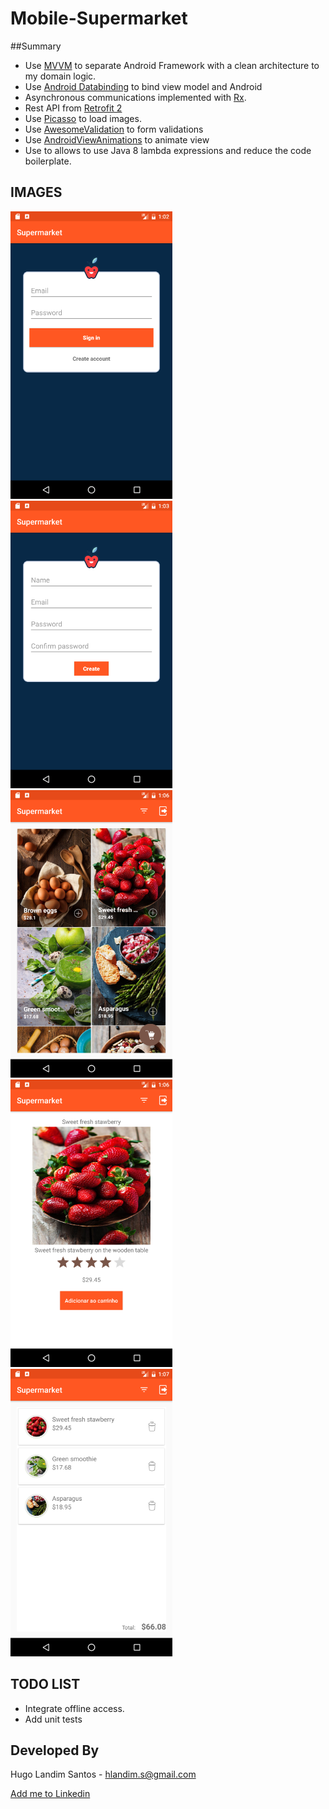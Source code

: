 # Mobile-Supermarket

##Summary
* Use [MVVM][1] to separate Android Framework with a clean architecture to my domain logic.
* Use [Android Databinding][3] to bind view model and Android
* Asynchronous communications implemented with [Rx][4].
* Rest API from [Retrofit 2][5]
* Use [Picasso][5] to load images.
* Use [AwesomeValidation][6] to form validations
* Use [AndroidViewAnimations][7] to animate view
* Use [][8] to allows to use Java 8 lambda expressions and reduce the code boilerplate.

IMAGES
---------
![alt Sign In](https://github.com/hlandim/Mobile-Supermarket/blob/master/screenshots/0-signIn.png)
![alt Sign Up](https://github.com/hlandim/Mobile-Supermarket/blob/master/screenshots/1-signUp.png)
![alt Products list](https://github.com/hlandim/Mobile-Supermarket/blob/master/screenshots/3-products.png)
![alt Product details](https://github.com/hlandim/Mobile-Supermarket/blob/master/screenshots/4-details.png)
![alt Cart](https://github.com/hlandim/Mobile-Supermarket/blob/master/screenshots/5-cart.png)



TODO LIST
---------

* Integrate offline access.
* Add unit tests

Developed By
------------

Hugo Landim Santos - <hlandim.s@gmail.com>

<a href="https://www.linkedin.com/in/hlandim">
  Add me to Linkedin
</a>
    
[1]: https://en.wikipedia.org/wiki/Model_View_ViewModel
[2]: https://developer.android.com/topic/libraries/data-binding/index.html
[3]: https://github.com/square/retrofit
[4]: https://github.com/ReactiveX/RxAndroid
[5]: https://github.com/square/picasso
[6]: https://github.com/thyrlian/AwesomeValidation
[7]: https://github.com/daimajia/AndroidViewAnimations
[8]: https://github.com/orfjackal/retrolambda
